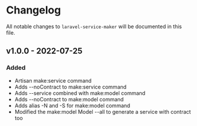 # Changelog

All notable changes to `laravel-service-maker` will be documented in this file.

## v1.0.0 - 2022-07-25

### Added

- Artisan make:service command
- Adds --noContract to make:service command
- Adds --service combined with make:model command
- Adds --noContract to make:model command
- Adds alias -N and -S for make:model command
- Modified the make:model Model --all to generate a service with contract too
